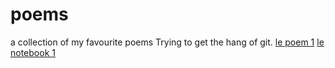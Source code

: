 # poems
a collection of my favourite poems
Trying to get the hang of git.
[le poem 1](poem1.txt)
[le notebook 1](notebook/hello.ipynb)